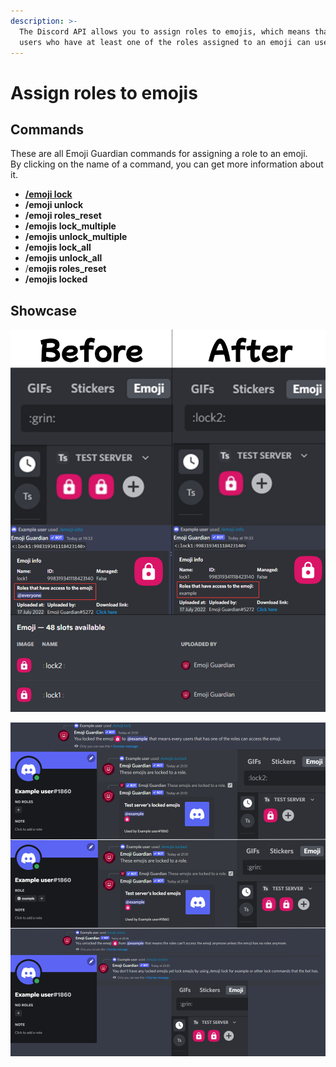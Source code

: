 ```yaml
---
description: >-
  The Discord API allows you to assign roles to emojis, which means that only
  users who have at least one of the roles assigned to an emoji can use it.
---
```


# Assign roles to emojis

## Commands

These are all Emoji Guardian commands for assigning a role to an emoji.\
By clicking on the name of a command, you can get more information about it.

* ****[**/emoji lock**](https://docs.emojiguardian.xyz/documentation/commands/single-emoji-commands#emoji-lock)****
* **/emoji unlock**
* **/emoji roles\_reset**
* **/emojis lock\_multiple**
* **/emojis  unlock\_multiple**
* **/emojis lock\_all**
* **/emojis unlock\_all**
* /**emojis roles\_reset**
* **/emojis locked**

## Showcase

![](<../../.gitbook/assets/Frame 1 (4).png>)

![](<../../.gitbook/assets/Frame 2.png>)
